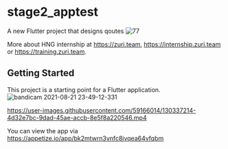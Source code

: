 # stage2_apptest

A new Flutter project that designs qoutes
![77](https://user-images.githubusercontent.com/59166014/130337259-a61dd2b2-cc39-4f9d-a4ab-5c9be174872e.png)



More about HNG internship at https://zuri.team, https://internship.zuri.team or https://training.zuri.team.

## Getting Started

This project is a starting point for a Flutter application.
![bandicam 2021-08-21 23-49-12-331](https://user-images.githubusercontent.com/59166014/130337698-5d3c0b57-314e-4d3b-9677-95f05deee72c.gif)


https://user-images.githubusercontent.com/59166014/130337214-4d32e7bc-9dad-45ae-accb-8e5f8a220546.mp4


You can view the app via  https://appetize.io/app/bk2mtwrn3vnfc8jvqea64vfqbm
